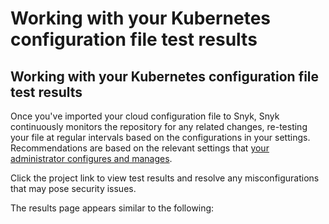 # Working with your Kubernetes configuration file test results

## Working with your Kubernetes configuration file test results

Once you've imported your cloud configuration file to Snyk, Snyk continuously monitors the repository for any related changes, re-testing your file at regular intervals based on the configurations in your settings. Recommendations are based on the relevant settings that [your administrator configures and manages](https://github.com/snyk/user-docs/tree/58f91d848e16ddf2ffcca3711d6b8852412be402/hc/articles/360006402818/README.md#UUID-c1919782-6bfa-b84b-a638-3913cee39fc5).

Click the project link to view test results and resolve any misconfigurations that may pose security issues.

The results page appears similar to the following:

